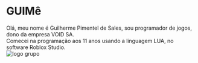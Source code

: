 # GUIMê
Olá, meu nome é Guilherme Pimentel de Sales, sou programador de jogos, dono da empresa VOID SA. <br> Comecei na programação aos 11 anos usando a linguagem LUA, no software Roblox Studio.<br>
![logo grupo](https://github.com/user-attachments/assets/02608c85-129d-45a0-a4ea-3bc1379e13ab)
